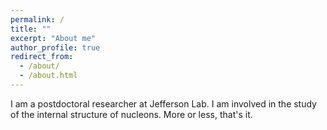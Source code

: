 ```yaml
---
permalink: /
title: ""
excerpt: "About me"
author_profile: true
redirect_from: 
  - /about/
  - /about.html
---
```


I am a postdoctoral researcher at Jefferson Lab.
I am involved in the study of the internal structure of nucleons.
More or less, that's it.